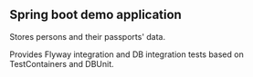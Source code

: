 ## Spring boot demo application

Stores persons and their passports' data.

Provides Flyway integration and DB integration tests based on TestContainers and DBUnit.
